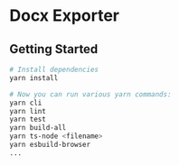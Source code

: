 # Docx Exporter

## Getting Started

```bash
# Install dependencies
yarn install

# Now you can run various yarn commands:
yarn cli
yarn lint
yarn test
yarn build-all
yarn ts-node <filename>
yarn esbuild-browser
...
```

